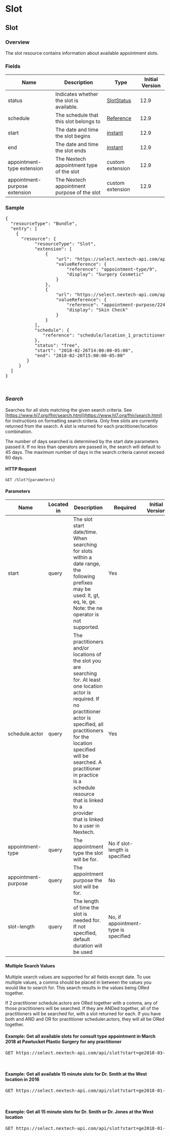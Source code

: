 # Slot

## Slot

### Overview

The slot resource contains information about available appointment slots. 

### Fields

| Name | Description | Type | Initial Version |
| ---- | ----------- | ---- | --------------- |
| status | Indicates whether the slot is available. | [SlotStatus](https://www.hl7.org/fhir/slot-definitions.html#Slot.status) | 12.9 |
| schedule | The schedule that this slot belongs to | [Reference](https://www.hl7.org/fhir/references.html) | 12.9
| start | The date and time the slot begins | [instant](https://www.hl7.org/fhir/datatypes.html#instant) | 12.9 |
| end | The date and time the slot ends | [instant](https://www.hl7.org/fhir/datatypes.html#instant) | 12.9|
| appointment-type extension | The Nextech appointment type of the slot | custom extension | 12.9 |
| appointment-purpose extension | The Nextech appointment purpose of the slot | custom extension | 12.9 |



### Sample
<pre class="center-column">
{
  "resourceType": "Bundle",
  "entry": [
    {
      "resource": {
           "resourceType": "Slot",
           "extension": [
               {
                   "url": "https://select.nextech-api.com/api/structuredefinition/appointment-type",
                   "valueReference": {
                       "reference": "appointment-type/9",
                       "display": "Surgery Cosmetic"
                   }
               },
               {
                   "url": "https://select.nextech-api.com/api/structuredefinition/appointment-purpose",
                   "valueReference": {
                       "reference": "appointment-purpose/224",
                       "display": "Skin Check"
                   }
               }
           ],
           "schedule": {
              "reference": "schedule/location_1_practitioner_9323"
           },
           "status": "free",
           "start": "2018-02-26T14:00:00-05:00",
           "end": "2018-02-26T15:00:00-05:00"
        }
     }  
  ]
}
</pre>
&nbsp;

### *Search*
Searches for all slots matching the given search criteria. See [https://www.hl7.org/fhir/search.html](https://www.hl7.org/fhir/search.html) for instructions on formatting search criteria.  Only free slots are currently returned from the search.  A slot is returned for each practitioner/location combination.  

The number of days searched is determined by the start date parameters passed it.  If no less than operators are passed in, the search will default to 45 days.  The maximum number of days in the search criteria cannot exceed 60 days.

#### HTTP Request 
`GET /Slot?{parameters}`

#### Parameters
| Name | Located in | Description | Required | Initial Version |
| ---- | ---------- | ----------- | -------- | --------------- |
| start | query | The slot start date/time. When searching for slots within a date range, the following prefixes may be used: lt, gt, eq, le, ge.  Note: the ne operator is not supported. | Yes | _<fill>_ |
| schedule.actor | query | The practitioners and/or locations of the slot you are searching for. At least one location actor is required.  If no practitioner actor is specified, all practitioners for the location specified will be searched.  A practitioner in practice is a schedule resource that is linked to a provider that is linked to a user in Nextech. | Yes | _<fill>_ |
|appointment-type | query | The appointment type the slot will be for.  | No if slot-length is specified | _<fill>_ |
|appointment-purpose | query | The appointment purpose the slot will be for.  | No | _<fill>_ |
|slot-length | query | The length of time the slot is needed for.  If not specified, default duration will be used | No, if appointment-type is specified | _<fill>_ |

#### Multiple Search Values
Multiple search values are supported for all fields except date.  To use multiple values, a comma should be placed in between the values you would like to search for.  This search results in the values being ORed together.  

If 2 practitioner schedule.actors are ORed together with a comma, any of those practitioners will be searched.  If they are ANDed together, all of the practitioners will be searched for, with a slot returned for each.   If you have both and AND and OR for practitioner scheduler.actors, they will all be ORed together.

#### Example: Get all available slots for consult type appointment in March 2018 at Pawtucket Plastic Surgery for any practitioner

<pre class="center-column">
GET https://select.nextech-api.com/api/slot?start=ge2018-03-01&start=lt2018-04-01&appointment-type=appointment-type/87&schedule.actor=location/5
</pre>
&nbsp;

#### Example: Get all available 15 minute slots for Dr. Smith at the West location in 2016

<pre class="center-column">
GET https://select.nextech-api.com/api/slot?start=ge2018-01-01&start=lt2019-01-01&schedule.actor=location/7&schedule.actor=practitioner/15&slot-length=15
</pre>
&nbsp;

#### Example: Get all 15 minute slots for Dr. Smith or Dr. Jones at the West location

<pre class="center-column">
GET https://select.nextech-api.com/api/slot?start=ge2018-01-01&start=lt2019-01-01&schedule.actor=location/7&schedule.actor=practitioner/15, practitioner/17&slot-length=15
</pre>
&nbsp;

